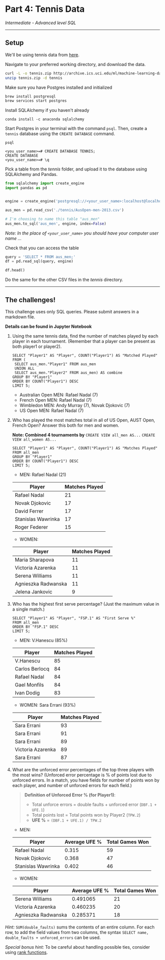 # Part 4: Tennis Data

*Intermediate - Advanced level SQL*

---

## Setup

We'll be using tennis data from [here](https://archive.ics.uci.edu/ml/datasets/Tennis+Major+Tournament+Match+Statistics).

Navigate to your preferred working directory, and download the data.

```bash
curl -L -o tennis.zip http://archive.ics.uci.edu/ml/machine-learning-databases/00300/Tennis-Major-Tournaments-Match-Statistics.zip
unzip tennis.zip -d tennis
```

Make sure you have Postgres installed and initialized

```bash
brew install postgresql
brew services start postgres
```

Install SQLAlchemy if you haven't already

```
conda install -c anaconda sqlalchemy
```

Start Postgres in your terminal with the command `psql`. Then, create a `tennis` database using the `CREATE DATABASE` command.

```
psql

<you_user_name>=# CREATE DATABASE TENNIS;
CREATE DATABASE
<you_user_name>=# \q
```

Pick a table from the *tennis* folder, and upload it to the database using SQLAlchemy and Pandas.

```python
from sqlalchemy import create_engine
import pandas as pd


engine = create_engine('postgresql://<your_user_name>:localhost@localhost:5432/tennis')

aus_men = pd.read_csv('./tennis/AusOpen-men-2013.csv')

# I'm choosing to name this table "aus_men"
aus_men.to_sql('aus_men', engine, index=False)
```

*Note: In the place of `<your_user_name>` you should have your computer user name ...*

Check that you can access the table

```python
query = 'SELECT * FROM aus_men;'
df = pd.read_sql(query, engine)

df.head()
```

Do the same for the other CSV files in the *tennis* directory.

---

## The challenges!

This challenge uses only SQL queries. Please submit answers in a markdown file.
  
**Details can be found in Jupyter Notebook**

1. Using the same tennis data, find the number of matches played by
   each player in each tournament. (Remember that a player can be
   present as both player1 or player2).
   
   ```
   SELECT "Player1" AS "Player", COUNT("Player1") AS "Matched Played" FROM (
    SELECT aus_men."Player1" FROM aus_men
    UNION ALL
    SELECT aus_men."Player2" FROM aus_men) AS combine
   GROUP BY "Player1"
   ORDER BY COUNT("Player1") DESC
   LIMIT 5;
   ```
   
   * Australian Open MEN: Rafael Nadal (7)
   * French Open MEN: Rafael Nadal (7)
   * Wimbledon MEN: Andy Murray (7), Novak Djokovic (7)   
   * US Open MEN: Rafael Nadal (7)
   

2. Who has played the most matches total in all of US Open, AUST Open, 
   French Open? Answer this both for men and women.
   
   **Note: Combined 4 tournaments by**
   `CREATE VIEW all_men AS...`
   `CREATE VIEW all_women AS...`
   
   ```
   SELECT "Player1" AS "Player", COUNT("Player1") AS "Matches Played"
   FROM all_men
   GROUP BY "Player1"
   ORDER BY COUNT("Player1") DESC
   LIMIT 5;
   ```
   
   * MEN: Rafael Nadal (21)
   
   | Player               | Matches Played |
   | -----------          | -----------    |
   | Rafael Nadal         | 21             |
   | Novak Djokovic       | 17             |
   | David Ferrer         | 17             |
   | Stanislas Wawrinka   | 17             |
   | Roger Federer        | 15             |
   
     
   * WOMEN:
   
   | Player               | Matches Played |
   | -----------          | -----------    |
   | Maria Sharapova	     | 11             |
   | Victoria Azarenka	  | 11             |
   | Serena Williams	     | 11             |
   | Agnieszka Radwanska  | 11             |
   | Jelena Jankovic	     | 9              |
   
   
3. Who has the highest first serve percentage? (Just the maximum value
   in a single match.)
   
   ```
   SELECT "Player1" AS "Player", "FSP.1" AS "First Serve %"
   FROM all_men
   ORDER BY "FSP.1" DESC
   LIMIT 5;
   ```
   
   * MEN: V.Hanescu (85%)
   
   | Player               | Matches Played |
   | -----------          | -----------    |
   | V.Hanescu	           | 85             |
   | Carlos Berlocq	     | 84             |
   | Rafael Nadal	        | 84             |
   | Gael Monfils	        | 84             |
   | Ivan Dodig	        | 83             |
 
 
   * WOMEN: Sara Errani (93%)
   
   | Player               | Matches Played |
   | -----------          | -----------    |
   | Sara Errani	        | 93             |
   | Sara Errani	        | 91             |
   | Sara Errani	        | 89             |
   | Victoria Azarenka	  | 89             |
   | Sara Errani	        | 87             |

4. What are the unforced error percentages of the top three players
   with the most wins? (Unforced error percentage is % of points lost
   due to unforced errors. In a match, you have fields for number of
   points won by each player, and number of unforced errors for each
   field.)

   > **Definition of Unforced Error % (for Player1)**:
   > * Total unforce errors = double faults + unforced error (`DBF.1 + UFE.1`)
   > * Total points lost = Total points won by Player2 (`TPW.2`)
   > * **UFE %** =  `(DBF.1 + UFE.1) / TPW.2`


  
   * MEN:
   
   | Player               | Average UFE % | Total Games Won |
   | -----------          | -----------   | -----------     |
   | Rafael Nadal		     | 0.315         | 59              |
   | Novak Djokovic		  | 0.368         | 47              |
   | Stanislas Wawrinka	  | 0.402         | 46              |
 
 
   * WOMEN:
   
   | Player               | Average UFE % | Total Games Won |
   | -----------          | -----------   | -----------     |
   | Serena Williams		  | 0.491065      | 21              |
   | Victoria Azarenka    | 0.460235      | 20              |
   | Agnieszka Radwanska  | 0.285371      | 18              |
 



  
*Hint:* `SUM(double_faults)` sums the contents of an entire column. For each row, to add the field values from two columns, the syntax `SELECT name, double_faults + unforced_errors` can be used.


*Special bonus hint:* To be careful about handling possible ties, consider using [rank functions](http://www.sql-tutorial.ru/en/book_rank_dense_rank_functions.html).
